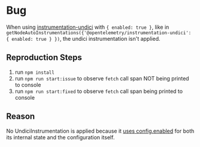 # Bug

When using [instrumentation-undici](https://github.com/open-telemetry/opentelemetry-js-contrib/tree/main/plugins/node/instrumentation-undici)
with `{ enabled: true }`, like in `getNodeAutoInstrumentations({'@opentelemetry/instrumentation-undici': { enabled: true } })`,
the undici instrumentation isn't applied.

## Reproduction Steps

1. run `npm install`
2. run `npm run start:issue` to observe `fetch` call span NOT being printed to console
3. run `npm run start:fixed` to observe `fetch` call span being printed to console

## Reason

No UndiciInstrumentation is applied because it [uses config.enabled](https://github.com/open-telemetry/opentelemetry-js-contrib/blob/8b35f786158767967597cfc70e053dac4abd72ab/plugins/node/instrumentation-undici/src/undici.ts#L91)
for both its internal state and the configuration itself.
